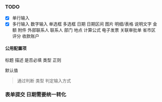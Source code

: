 ### TODO
* [x] 单行输入
* [x] 多行输入
数字输入
单选框
多选框
日期
日期区间
图片
明细/表格
说明文字
金额
附件
外部联系人
联系人
部门
地点
计算公式
电子发票
关联审批单
省市区
评分
收款账户

#### 公用配置项
标题
描述
是否必填
类型
正则

默认值
>通过判断 类型 判定输入方式

### 表单提交 日期需要统一转化




